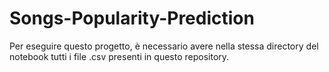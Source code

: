 # Songs-Popularity-Prediction

Per eseguire questo progetto, è necessario avere nella stessa directory del notebook tutti i file .csv presenti in questo repository.